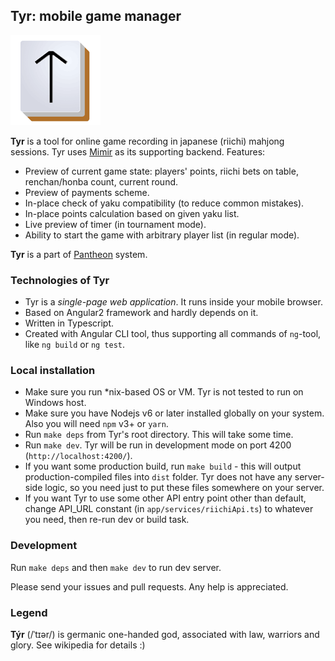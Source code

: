 ## Tyr: mobile game manager
![Tyr](src/assets/tyrhires.png?raw=true "Tyr")

**Tyr** is a tool for online game recording in japanese (riichi) mahjong sessions. Tyr uses [Mimir](https://github.com/MahjongPantheon/Mimir) as its supporting backend. 
Features:

- Preview of current game state: players' points, riichi bets on table, renchan/honba count, current round.
- Preview of payments scheme.
- In-place check of yaku compatibility (to reduce common mistakes).
- In-place points calculation based on given yaku list.
- Live preview of timer (in tournament mode).
- Ability to start the game with arbitrary player list (in regular mode).

**Tyr** is a part of [Pantheon](https://github.com/MahjongPantheon) system.

### Technologies of Tyr

- Tyr is a _single-page web application_. It runs inside your mobile browser.
- Based on Angular2 framework and hardly depends on it.
- Written in Typescript.
- Created with Angular CLI tool, thus supporting all commands of `ng`-tool, like `ng build` or `ng test`.

### Local installation

- Make sure you run *nix-based OS or VM. Tyr is not tested to run on Windows host.
- Make sure you have Nodejs v6 or later installed globally on your system. Also you will need `npm` v3+ or `yarn`.
- Run `make deps` from Tyr's root directory. This will take some time.
- Run `make dev`. Tyr will be run in development mode on port 4200 (`http://localhost:4200/`).
- If you want some production build, run `make build` - this will output production-compiled files into `dist` folder. Tyr does not have any server-side logic, so you need just to put these files somewhere on your server.
- If you want Tyr to use some other API entry point other than default, change API_URL constant (in `app/services/riichiApi.ts`) to whatever you need, then re-run dev or build task.

### Development

Run `make deps` and then `make dev` to run dev server.

Please send your issues and pull requests. Any help is appreciated.

### Legend

**Týr** (/ˈtɪər/) is germanic one-handed god, associated with law, warriors and glory. See wikipedia for details :)
